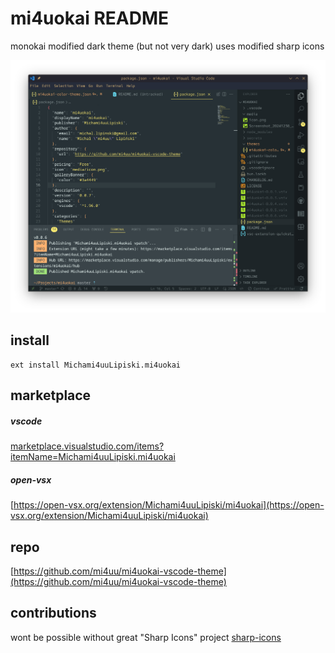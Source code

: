 # mi4uokai README
monokai modified dark theme (but not very dark)
uses modified sharp icons 

![screenshot v0.0.1](./media/Screenshot_20241230_194346.png)


## install
```
ext install Michami4uuLipiski.mi4uokai
```
## marketplace 

##### vscode
[marketplace.visualstudio.com/items?itemName=Michami4uuLipiski.mi4uokai](marketplace.visualstudio.com/items?itemName=Michami4uuLipiski.mi4uokai)

##### open-vsx
[https://open-vsx.org/extension/Michami4uuLipiski/mi4uokai](https://open-vsx.org/extension/Michami4uuLipiski/mi4uokai)

## repo
[https://github.com/mi4uu/mi4uokai-vscode-theme](https://github.com/mi4uu/mi4uokai-vscode-theme)


## contributions
wont be possible without great  "Sharp Icons" project  [sharp-icons]( https://github.com/rylydou/sharp-icons)
